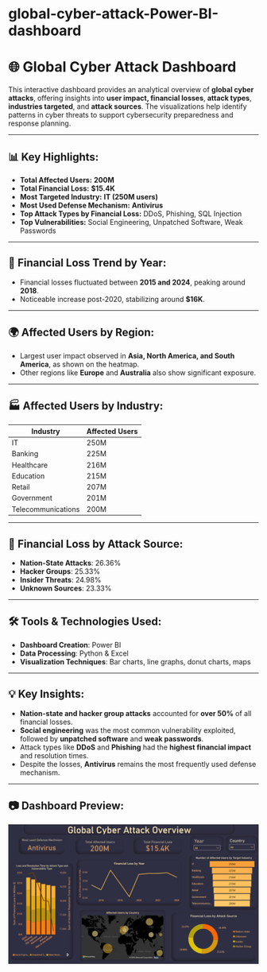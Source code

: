 # global-cyber-attack-Power-BI-dashboard

# 🌐 Global Cyber Attack Dashboard

This interactive dashboard provides an analytical overview of **global cyber attacks**, offering insights into **user impact, financial losses**, **attack types**, **industries targeted**, and **attack sources**. The visualizations help identify patterns in cyber threats to support cybersecurity preparedness and response planning.

---

## 📊 Key Highlights:
- **Total Affected Users:** **200M**
- **Total Financial Loss:** **$15.4K**
- **Most Targeted Industry:** **IT (250M users)**
- **Most Used Defense Mechanism:** **Antivirus**
- **Top Attack Types by Financial Loss:** DDoS, Phishing, SQL Injection
- **Top Vulnerabilities:** Social Engineering, Unpatched Software, Weak Passwords

---

## 📅 Financial Loss Trend by Year:
- Financial losses fluctuated between **2015 and 2024**, peaking around **2018**.
- Noticeable increase post-2020, stabilizing around **$16K**.

---

## 🌍 Affected Users by Region:
- Largest user impact observed in **Asia, North America, and South America**, as shown on the heatmap.
- Other regions like **Europe** and **Australia** also show significant exposure.

---

## 🏭 Affected Users by Industry:
| Industry         | Affected Users |
|------------------|----------------|
| IT               | 250M           |
| Banking          | 225M           |
| Healthcare       | 216M           |
| Education        | 215M           |
| Retail           | 207M           |
| Government       | 201M           |
| Telecommunications | 200M         |

---

## 🎯 Financial Loss by Attack Source:
- **Nation-State Attacks**: 26.36%
- **Hacker Groups**: 25.33%
- **Insider Threats**: 24.98%
- **Unknown Sources**: 23.33%

---

## 🛠 Tools & Technologies Used:
- **Dashboard Creation**: Power BI
- **Data Processing**: Python & Excel
- **Visualization Techniques**: Bar charts, line graphs, donut charts, maps

---

## 💡 Key Insights:
- **Nation-state and hacker group attacks** accounted for **over 50%** of all financial losses.
- **Social engineering** was the most common vulnerability exploited, followed by **unpatched software** and **weak passwords**.
- Attack types like **DDoS** and **Phishing** had the **highest financial impact** and resolution times.
- Despite the losses, **Antivirus** remains the most frequently used defense mechanism.

---

## 📷 Dashboard Preview:
![Global Cyber Attack Dashboard](./Screenshot%202025-05-23%20085540.png)
